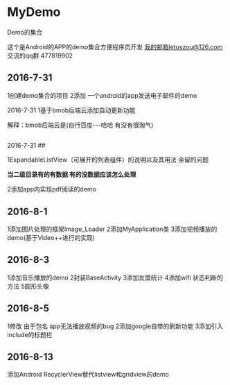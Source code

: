 # MyDemo
Demo的集合

这个是Android的APP的demo集合方便程序员开发
我的邮箱letuszou@126.com
交流的qq群 477819902


## **2016-7-31** ##
1创建demo集合的项目
2添加 一个android的app发送电子邮件的demo

2016-7-31
1基于bmob后端云添加自动更新功能

解释：bmob后端云是(自行百度---哈哈 有没有很淘气)
## 
2016-7-31 ##

1ExpandableListView（可展开的列表组件）的说明以及其用法
余留的问题 


**当二级目录有的有数据 有的没数据应该怎么处理**

2添加app内实现pdf阅读的demo


## 2016-8-1 ##

1添加图片处理的框架Image_Loader
2添加MyApplication类
3添加视频播放的demo(基于Video++进行的实现)

## 2016-8-3 ##
1添加音乐播放的demo
2封装BaseActivity
3添加友盟统计
4添加wifi 状态判断的方法
5圆形头像

## 2016-8-5 ##
1修改 由于包名 app无法播放视频的bug
2添加google自带的刷新功能
3添加引入include的标题栏
## 2016-8-13 ##
添加Android RecyclerView替代listview和gridview的demo

  


